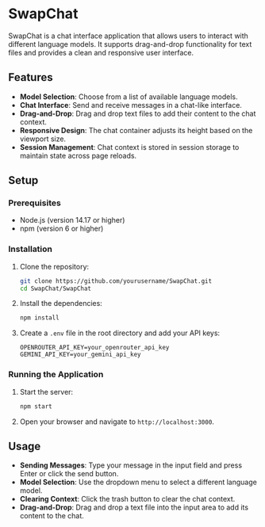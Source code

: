# SwapChat

SwapChat is a chat interface application that allows users to interact with different language models. It supports drag-and-drop functionality for text files and provides a clean and responsive user interface.

## Features

- **Model Selection**: Choose from a list of available language models.
- **Chat Interface**: Send and receive messages in a chat-like interface.
- **Drag-and-Drop**: Drag and drop text files to add their content to the chat context.
- **Responsive Design**: The chat container adjusts its height based on the viewport size.
- **Session Management**: Chat context is stored in session storage to maintain state across page reloads.

## Setup

### Prerequisites

- Node.js (version 14.17 or higher)
- npm (version 6 or higher)

### Installation

1. Clone the repository:

   ```bash
   git clone https://github.com/yourusername/SwapChat.git
   cd SwapChat/SwapChat
   ```

2. Install the dependencies:

   ```bash
   npm install
   ```

3. Create a `.env` file in the root directory and add your API keys:
   ```properties
   OPENROUTER_API_KEY=your_openrouter_api_key
   GEMINI_API_KEY=your_gemini_api_key
   ```

### Running the Application

1. Start the server:

   ```bash
   npm start
   ```

2. Open your browser and navigate to `http://localhost:3000`.

## Usage

- **Sending Messages**: Type your message in the input field and press Enter or click the send button.
- **Model Selection**: Use the dropdown menu to select a different language model.
- **Clearing Context**: Click the trash button to clear the chat context.
- **Drag-and-Drop**: Drag and drop a text file into the input area to add its content to the chat.
